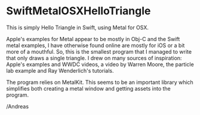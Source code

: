 # SwiftMetalOSXHelloTriangle

This is simply Hello Triangle in Swift, using Metal for OSX.

Apple's examples for Metal appear to be mostly in Obj-C and the Swift metal examples, 
I have otherwise found online are mostly for iOS or a bit more of a mouthful. So, this is 
the smallest program that I managed to write that only draws a single triangle. I drew on many sources of inspiration: Apple's examples and WWDC videos, a video by Warren Moore, the particle lab example and Ray Wenderlich's tutorials.

The program relies on MetalKit. This seems to be an important library which simplifies both creating a metal window and getting assets into the program.

/Andreas 